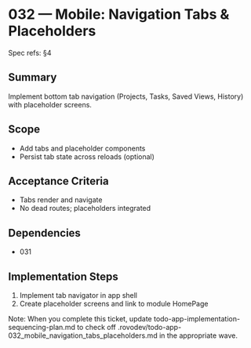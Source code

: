 # 032 — Mobile: Navigation Tabs & Placeholders

Spec refs: §4

## Summary
Implement bottom tab navigation (Projects, Tasks, Saved Views, History) with placeholder screens.

## Scope
- Add tabs and placeholder components
- Persist tab state across reloads (optional)

## Acceptance Criteria
- Tabs render and navigate
- No dead routes; placeholders integrated

## Dependencies
- 031

## Implementation Steps
1) Implement tab navigator in app shell
2) Create placeholder screens and link to module HomePage


Note: When you complete this ticket, update todo-app-implementation-sequencing-plan.md to check off .rovodev/todo-app-032_mobile_navigation_tabs_placeholders.md in the appropriate wave.
